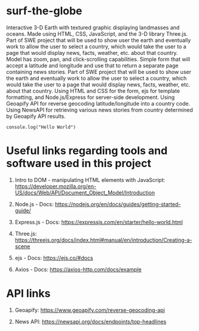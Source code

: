 # surf-the-globe
Interactive 3-D Earth with textured graphic displaying landmasses and oceans. Made using HTML, CSS, JavaScript,  and the 3-D library Three.js. Part of SWE project that will be used to show user the earth and eventually work to allow the user to select a country, which would take the user to a page that would display news, facts, weather, etc. about that country. Model has zoom, pan, and click-scrolling capabilities. 
Simple form that will accept a latitude and longitude and use that to return a separate page containing news stories. Part of SWE project that will be used to show user the earth and eventually work to allow the user to select a country, which would take the user to a page that would display news, facts, weather, etc. about that country. Using HTML and CSS for the form, ejs for template formatting, and Node.js/Express for server-side development. Using Geoapify API for reverse geocoding latitude/longitude into a country code. Using NewsAPI for retrieving various news stories from country determined by Geoapify API results.

`
console.log("Hello World")
`


# Useful links regarding tools and software used in this project

1. Intro to DOM - manipulating HTML elements with JavaScript: https://developer.mozilla.org/en-US/docs/Web/API/Document_Object_Model/Introduction

2. Node.js - Docs: https://nodejs.org/en/docs/guides/getting-started-guide/

3. Express.js - Docs: https://expressjs.com/en/starter/hello-world.html

4. Three.js: https://threejs.org/docs/index.html#manual/en/introduction/Creating-a-scene

5. ejs - Docs: https://ejs.co/#docs

6. Axios - Docs: https://axios-http.com/docs/example


# API links

1. Geoapify: https://www.geoapify.com/reverse-geocoding-api

2. News API: https://newsapi.org/docs/endpoints/top-headlines
